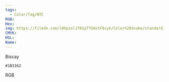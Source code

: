 ```yaml
---
tags:
  - Color/Tag/NTC
RGB:
Hex:
img: https://filedn.com/l0hpzxl1f01yT7GHxtF8cyk/Color%20Snake/standard_csv_to_svg/%23/1B3162.svg
CMYK:
HSL:
Name:
---
```

Biscay
```palette
#1B3162
```
RGB
